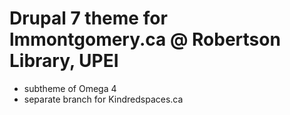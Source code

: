 # Drupal 7 theme for lmmontgomery.ca @ Robertson Library, UPEI
- subtheme of Omega 4
- separate branch for Kindredspaces.ca 
